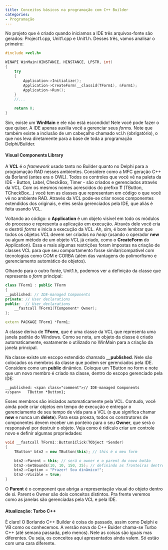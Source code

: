 ```yaml
---
title: Conceitos básicos na programação com C++ Builder
categories:
- Programação
---
```


No projeto que é criado quando iniciamos a IDE três arquivos-fonte são gerados: Project1.cpp, Unit1.cpp e Unit1.h. Desses três, vamos analisar o primeiro:

```cpp
#include <vcl.h>

WINAPI WinMain(HINSTANCE, HINSTANCE, LPSTR, int)
{
	try
	{
		Application->Initialize();
		Application->CreateForm(__classid(TForm1), &Form1);
		Application->Run();
	}
	//...

	return 0;
} 

```




Sim, existe um **WinMain** e ele não está escondido! Nele você pode fazer o que quiser. A IDE apenas auxilia você a gerenciar seus _forms_. Note que também existe a inclusão de um cabeçalho chamado vcl.h (obrigatório), o que nos leva diretamente para a base de toda a programação Delphi/Builder.





#### Visual Components Library



A **VCL** é o _framework_ usado tanto no Builder quanto no Delphi para a programação RAD nesses ambientes. Considere como a MFC geração C++ da Borland (antes era o OWL). Todos os controles que você vê na paleta da IDE - Button, Label, CheckBox, Timer - são criados e gerenciados através da VCL. Com os mesmos nomes acrescidos do prefixo **T** (TButton, TCheckBox...) você tem as classes que representam em código o que você vê no ambiente RAD. Através da VCL pode-se criar novos componentes extendidos dos originais, e eles serão gerenciados pela IDE, que aliás é feita usando VCL.

Voltando ao código: o **Application** é um objeto visível em todo os módulos do processo e representa a aplicação em execução. Através dele você cria e destrói _forms_ e inicia a execução da VCL. Ah, sim, é bom lembrar que todos os objetos VCL devem ser criados no _heap_ (usando o operador **new** ou algum método de um objeto VCL já criado, como o **CreateForm** do Application). Essa e mais algumas restrições foram impostas na criação de classes VCL para que seu comportamento fosse similar/compatível com tecnologias como COM e CORBA (além das vantagens do polimorfismo e gerenciamento automático de objetos).

Olhando para o outro fonte, Unit1.h, podemos ver a definição da classe que representa o _form_ principal:

```cpp
class TForm1 : public TForm
{
__published: // IDE-managed Components
private: // User declarations
public:  // User declarations
	__fastcall TForm1(TComponent* Owner);
};

extern PACKAGE TForm1 *Form1; 

```


A classe deriva de **TForm**, que é uma classe da VCL que representa uma janela padrão do Windows. Como se nota, um objeto da classe é criado automaticamente, exatamente o utilizado no WinMain para a criação da janela principal.

Na classe existe um escopo extendido chamado **__published**. Nele são colocados os membros da classe que podem ser gerenciados pela IDE. Considere como um **public** dinâmico. Coloque um TButton no form e note que um novo membro é criado na classe, dentro do escopo gerenciado pela IDE:


    
    __published: <span class="comment">// IDE-managed Components
    </span>   TButton *Button1;



Esses membros são iniciados automaticamente pela VCL. Contudo, você ainda pode criar objetos em tempo de execução e entregar o gerenciamento de seu tempo de vida para a VCL (o que significa chamar **new** e nunca um **delete**). Para essa proeza, todos os construtores de componentes devem receber um ponteiro para o seu **Owner**, que será o responsável por destruir o objeto. Veja como é ridículo criar um controle novo e definir algumas propriedades:

```cpp
void __fastcall TForm1::Button1Click(TObject *Sender)
{
	TButton* btn2 = new TButton(this); // this é o meu form

	btn2->Parent = this; // será o owner e o parent do novo botão
	btn2->SetBounds(10, 10, 150, 25); // definindo as fronteiras dentro do form
	btn2->Caption = "Prazer! Sou dinâmico!";
	btn2->Visible = true;
} 

```


O **Parent** é o component que abriga a representação visual do objeto dentro de si. Parent e Owner são dois conceitos distintos. Pra frente veremos como as janelas são gerenciadas pela VCL e pela IDE.



#### Atualização: Turbo C++



É claro! O Borlando C++ Builder é coisa do passado, assim como Delphi e VB como os conhecemos. A versão nova do C++ Buider chama-se Turbo C++ (até semana passada, pelo menos). Nele as coisas são iguais mas diferentes. Ou seja, os conceitos aqui apresentados ainda valem. Só estão com uma cara diferente.
